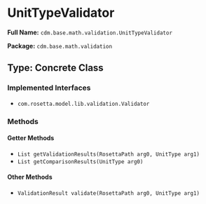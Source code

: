 # UnitTypeValidator

**Full Name:** `cdm.base.math.validation.UnitTypeValidator`

**Package:** `cdm.base.math.validation`

## Type: Concrete Class

### Implemented Interfaces

- `com.rosetta.model.lib.validation.Validator`

### Methods

#### Getter Methods

- `List getValidationResults(RosettaPath arg0, UnitType arg1)`
- `List getComparisonResults(UnitType arg0)`

#### Other Methods

- `ValidationResult validate(RosettaPath arg0, UnitType arg1)`


